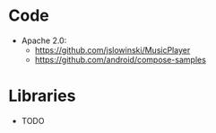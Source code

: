 # Code
- Apache 2.0:
  - https://github.com/jslowinski/MusicPlayer
  - https://github.com/android/compose-samples

# Libraries
- TODO